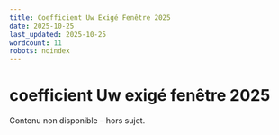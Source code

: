```yaml
---
title: Coefficient Uw Exigé Fenêtre 2025
date: 2025-10-25
last_updated: 2025-10-25
wordcount: 11
robots: noindex
---
```


# coefficient Uw exigé fenêtre 2025

Contenu non disponible – hors sujet.